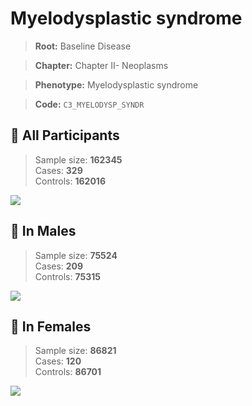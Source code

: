 # Myelodysplastic syndrome

> **Root:** Baseline Disease  

> **Chapter:** Chapter II- Neoplasms  

> **Phenotype:** Myelodysplastic syndrome  

> **Code:** `C3_MYELODYSP_SYNDR`

## 🧪 All Participants  
> Sample size: **162345**  
> Cases: **329**  
> Controls: **162016**
<img src="/Disease/Figures/ALL/Incidence/C3_MYELODYSP_SYNDR.png"/>
<CsvTable src="/Disease_Data/ALL/Incidence/COX_C3_MYELODYSP_SYNDR.csv" label="🔍 View full results" />

## 👨 In Males  
> Sample size: **75524**  
> Cases: **209**  
> Controls: **75315**
<img src="/Disease/Figures/Male/Incidence/C3_MYELODYSP_SYNDR.png"/>
<CsvTable src="/Disease_Data/Male/Incidence/COX_C3_MYELODYSP_SYNDR.csv" label="🔍 View full results" />

## 👩 In Females  
> Sample size: **86821**  
> Cases: **120**  
> Controls: **86701**
<img src="/Disease/Figures/Female/Incidence/C3_MYELODYSP_SYNDR.png"/>
<CsvTable src="/Disease_Data/Female/Incidence/COX_C3_MYELODYSP_SYNDR.csv" label="🔍 View full results" />
